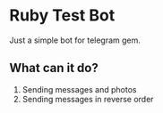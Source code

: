 # Ruby Test Bot

Just a simple bot for telegram gem. 

## What can it do?

1. Sending messages and photos
2. Sending messages in reverse order
